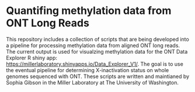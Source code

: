 # Quantifing methylation data from ONT Long Reads
This repository includes a collection of scripts that are being developed into a pipeline for processing methylation data from aligned ONT long reads. The current output is used for visualzing methylation data for the ONT Data Explorer R shiny app: https://millerlaboratory.shinyapps.io/Data_Explorer_V1/. The goal is to use the eventual pipeline for determining X-inactivation status on whole genomes sequenced with ONT. These scripts are written and maintianed by Sophia Gibson in the Miller Laboratory at The University of Washington.
